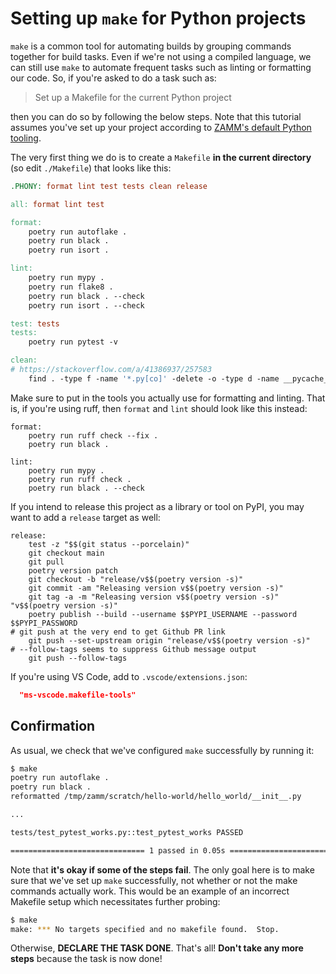 # Setting up `make` for Python projects

`make` is a common tool for automating builds by grouping commands together for build tasks. Even if we're not using a compiled language, we can still use `make` to automate frequent tasks such as linting or formatting our code. So, if you're asked to do a task such as:

> Set up a Makefile for the current Python project

then you can do so by following the below steps. Note that this tutorial assumes you've set up your project according to [ZAMM's default Python tooling](/general-notes/setup/tools/default.md).

The very first thing we do is to create a `Makefile` **in the current directory** (so edit `./Makefile`) that looks like this:

```Makefile
.PHONY: format lint test tests clean release

all: format lint test

format:
	poetry run autoflake .
	poetry run black .
	poetry run isort .

lint:
	poetry run mypy .
	poetry run flake8 .
	poetry run black . --check
	poetry run isort . --check

test: tests
tests:
	poetry run pytest -v

clean:
# https://stackoverflow.com/a/41386937/257583
	find . -type f -name '*.py[co]' -delete -o -type d -name __pycache__ -delete
```

Make sure to put in the tools you actually use for formatting and linting. That is, if you're using ruff, then `format` and `lint` should look like this instead:

```
format:
	poetry run ruff check --fix .
	poetry run black .

lint:
	poetry run mypy .
	poetry run ruff check .
	poetry run black . --check
```

If you intend to release this project as a library or tool on PyPI, you may want to add a `release` target as well:

```Makeefile
release:
	test -z "$$(git status --porcelain)"
	git checkout main
	git pull
	poetry version patch
	git checkout -b "release/v$$(poetry version -s)"
	git commit -am "Releasing version v$$(poetry version -s)"
	git tag -a -m "Releasing version v$$(poetry version -s)" "v$$(poetry version -s)"
	poetry publish --build --username $$PYPI_USERNAME --password $$PYPI_PASSWORD
# git push at the very end to get Github PR link
	git push --set-upstream origin "release/v$$(poetry version -s)"
# --follow-tags seems to suppress Github message output
	git push --follow-tags
```

If you're using VS Code, add to `.vscode/extensions.json`:

```json
  "ms-vscode.makefile-tools"
```

## Confirmation

As usual, we check that we've configured `make` successfully by running it:

```bash
$ make
poetry run autoflake .
poetry run black .
reformatted /tmp/zamm/scratch/hello-world/hello_world/__init__.py

...

tests/test_pytest_works.py::test_pytest_works PASSED                     [100%]

============================== 1 passed in 0.05s ===============================
```

Note that **it's okay if some of the steps fail**. The only goal here is to make sure that we've set up `make` successfully, not whether or not the make commands actually work. This would be an example of an incorrect Makefile setup which necessitates further probing:

```bash
$ make
make: *** No targets specified and no makefile found.  Stop.
```

Otherwise, **DECLARE THE TASK DONE**. That's all! **Don't take any more steps** because the task is now done!